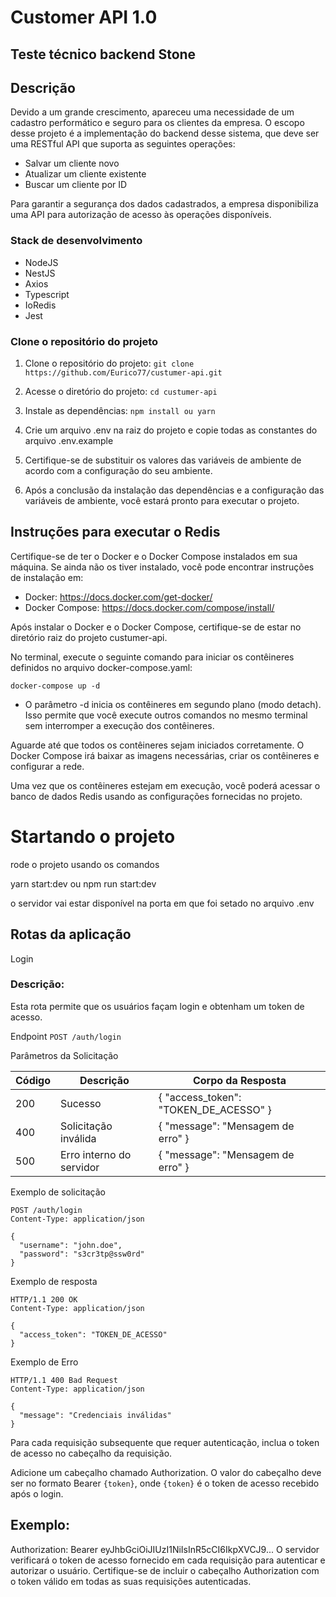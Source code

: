 # Customer API 1.0

## Teste técnico backend Stone

## Descrição

Devido a um grande crescimento, apareceu uma necessidade de um cadastro
performático e seguro para os clientes da empresa.
O escopo desse projeto é a implementação do backend desse sistema, que deve ser uma RESTful API que suporta as seguintes operações:

- Salvar um cliente novo
- Atualizar um cliente existente
- Buscar um cliente por ID

Para garantir a segurança dos dados cadastrados, a empresa disponibiliza uma API para
autorização de acesso às operações disponíveis.

### Stack de desenvolvimento

- NodeJS
- NestJS
- Axios
- Typescript
- IoRedis
- Jest

### Clone o repositório do projeto

1. Clone o repositório do projeto:
`git clone https://github.com/Eurico77/custumer-api.git`
2. Acesse o diretório do projeto:
`cd custumer-api`
3. Instale as dependências:
`npm install ou yarn`
4. Crie um arquivo .env na raiz do projeto e copie todas as constantes
do arquivo .env.example

5. Certifique-se de substituir os valores das variáveis de ambiente de acordo com a configuração do seu ambiente.

6. Após a conclusão da instalação das dependências e a configuração das variáveis de ambiente, você estará pronto para executar o projeto.

## Instruções para executar o Redis

Certifique-se de ter o Docker e o Docker Compose instalados em sua máquina. Se ainda não os tiver instalado, você pode encontrar instruções de instalação em:

- Docker: <https://docs.docker.com/get-docker/>
- Docker Compose: <https://docs.docker.com/compose/install/>

Após instalar o Docker e o Docker Compose, certifique-se de estar no diretório raiz do projeto custumer-api.

No terminal, execute o seguinte comando para iniciar os contêineres definidos no arquivo docker-compose.yaml:

```docker-compose up -d```

- O parâmetro -d inicia os contêineres em segundo plano (modo detach). Isso permite que você execute outros comandos no mesmo terminal sem interromper a execução dos contêineres.

Aguarde até que todos os contêineres sejam iniciados corretamente. O Docker Compose irá baixar as imagens necessárias, criar os contêineres e configurar a rede.

Uma vez que os contêineres estejam em execução, você poderá acessar o banco de dados Redis usando as configurações fornecidas no projeto.

# Startando o projeto

rode o projeto usando os comandos

yarn start:dev ou npm run start:dev

o servidor vai estar disponível na porta em que foi setado no arquivo .env

## Rotas da aplicação

Login

### Descrição:

Esta rota permite que os usuários façam login e obtenham um token de acesso.

Endpoint
`POST /auth/login`

Parâmetros da Solicitação

|  Código | Descrição  | Corpo da Resposta |
| ----------- | ----------- | ----------- |
| 200    | Sucesso  | { "access_token": "TOKEN_DE_ACESSO" }  |
| 400    | Solicitação inválida   | { "message": "Mensagem de erro" }   |
| 500    | Erro interno do servidor  | { "message": "Mensagem de erro" }   |

Exemplo de solicitação

```http
POST /auth/login
Content-Type: application/json

{
  "username": "john.doe",
  "password": "s3cr3tp@ssw0rd"
}
```

Exemplo de resposta

```http
HTTP/1.1 200 OK
Content-Type: application/json

{
  "access_token": "TOKEN_DE_ACESSO"
}
```

Exemplo de Erro

```http
HTTP/1.1 400 Bad Request
Content-Type: application/json

{
  "message": "Credenciais inválidas"
}
```

Para cada requisição subsequente que requer autenticação, inclua o token de acesso no cabeçalho da requisição.

Adicione um cabeçalho chamado Authorization.
O valor do cabeçalho deve ser no formato Bearer `{token}`, onde `{token}` é o token de acesso recebido após o login.

## Exemplo:

Authorization: Bearer eyJhbGciOiJIUzI1NiIsInR5cCI6IkpXVCJ9...
O servidor verificará o token de acesso fornecido em cada requisição para autenticar e autorizar o usuário. Certifique-se de incluir o cabeçalho Authorization com o token válido em todas as suas requisições autenticadas.
